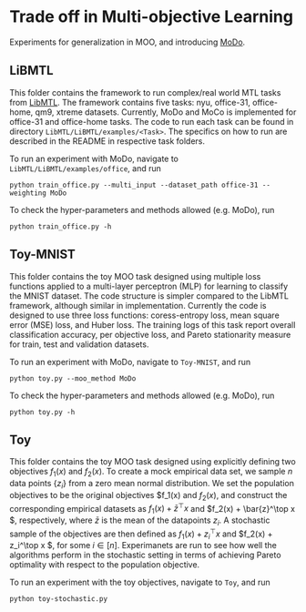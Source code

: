 # Trade off in Multi-objective Learning

Experiments for generalization in MOO, and introducing [MoDo](https://arxiv.org/pdf/2305.20057.pdf).



## LiBMTL

This folder contains the framework to run complex/real world MTL tasks from [LibMTL](https://github.com/median-research-group/LibMTL). The framework contains five tasks: nyu, office-31, office-home, qm9, xtreme datasets. Currently, MoDo and MoCo is implemented for office-31 and office-home tasks. The code to run each task can be found in directory `LibMTL/LiBMTL/examples/<Task>`. The specifics on how to run are described in the README in respective task folders. 

To run an experiment with MoDo, navigate to `LibMTL/LiBMTL/examples/office`, and run

```shell
python train_office.py --multi_input --dataset_path office-31 --weighting MoDo
```

To check the hyper-parameters and methods allowed (e.g. MoDo), run

```shell
python train_office.py -h
```

## Toy-MNIST

This folder contains the toy MOO task designed using multiple loss functions applied to a multi-layer perceptron (MLP) for learning to classify the MNIST dataset. The code structure is simpler compared to the LibMTL framework, although similar in implementation. Currently the code is designed to use three loss functions: coress-entropy loss, mean square error (MSE) loss, and Huber loss. The training logs of this task report overall classification accuracy, per objective loss, and Pareto stationarity measure for train, test and validation datasets.

To run an experiment with MoDo, navigate to `Toy-MNIST`, and run

```shell
python toy.py --moo_method MoDo
```

To check the hyper-parameters and methods allowed (e.g. MoDo), run

```shell
python toy.py -h
```

## Toy

This folder contains the toy MOO task designed using explicitly defining two objectives $f_1(x)$ and $f_2(x)$. To create a mock empirical data set, we sample $n$ data points $\{z_i\}$ from a zero mean normal distribution. We set the population objectives to be the original objectives $f_1(x) and $f_2(x)$, and construct the corresponding empirical datasets as $f_1(x) +  \bar{z}^\top x$ and $f_2(x) + \bar{z}^\top x $, respectively, where $\bar{z}$ is the mean of the datapoints $z_i$. A stochastic sample of the objectives are then defined as $f_1(x) +  z_i^\top x$ and $f_2(x) + z_i^\top x $, for some $i\in[n]$. Experimanets are run to see how well the algorithms perform in the stochastic setting in terms of achieving Pareto optimality with respect to the population objective.

To run an experiment with the toy objectives, navigate to `Toy`, and run

```shell
python toy-stochastic.py
```
